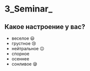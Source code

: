 # 3_Seminar_

## Какое настроение у вас?
* веселое :smiley:
* грустное :cry:
* нейтральное :neutral_face:
* спорное
* осеннее
* сонливое :sleepy:
